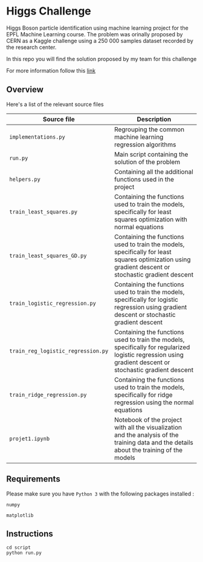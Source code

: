 # Higgs Challenge

Higgs Boson particle identification using machine learning project for the EPFL Machine Learning course. The problem was 
orinally proposed by CERN as a Kaggle challenge using a 250 000 samples dataset recorded by the research center. 

In this repo you will find the solution proposed by my team for this challenge


For more information follow this [link](https://www.kaggle.com/c/higgs-boson/overview)

## Overview

Here's a list of the relevant source files 

|Source file|Description|
|---|---|
| `implementations.py`|Regrouping the common machine learning regression algorithms|
|`run.py`|Main script containing the solution of the problem|
|`helpers.py`|Containing all the additional functions used in the project|
|`train_least_squares.py`|Containing the functions used to train the models, specifically for least squares optimization with normal equations|
|`train_least_squares_GD.py`|Containing the functions used to train the models, specifically for least squares optimization using gradient descent or stochastic gradient descent|
|`train_logistic_regression.py`|Containing the functions used to train the models, specifically for logistic regression using gradient descent or stochastic gradient descent|
|`train_reg_logistic_regression.py`|Containing the functions used to train the models, specifically for regularized logistic regression using gradient descent or stochastic gradient descent|
|`train_ridge_regression.py`|Containing the functions used to train the models, specifically for ridge regression using the normal equations|
|`projet1.ipynb`|Notebook of the project with all the visualization and the analysis of the training data and the details about the training of the models|
  

## Requirements

Please make sure you have `Python 3`  with the following packages installed : 

`numpy` 
 
 `matplotlib`  
 



## Instructions

~~~~shell
cd script
python run.py
~~~~

